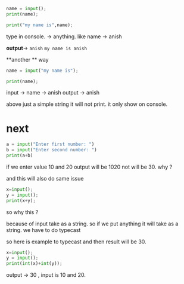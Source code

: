
```python
name = input();
print(name);

print("my name is",name);
```

type in console. -> anything. like name -> anish

**output**->
``anish``
``my name is anish``


**another ** way

```python
name = input("my name is");

print(name);
```

input -> name -> anish
output -> anish

above just a simple string it will not print. it only show on console.


# next 

```python
a = input("Enter first number: ")
b = input("Enter second number: ")
print(a+b)
```

if we enter value 10 and 20 output will be 1020 not will be 30.
why ?

and this will also do same issue

```python
x=input();
y = input();
print(x+y);
```


so why this ?

because of input take as a string. so if we put anything it will take as a string. we have to do typecast

so here is example to typecast and then result will be 30.

```python
x=input();
y = input();
print(int(x)+int(y));
```
output -> 30 , input is 10 and 20.

